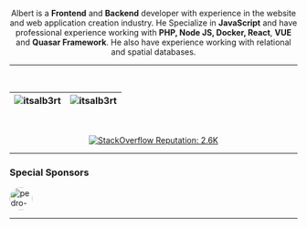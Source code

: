 <p align="center">
  Albert is a <b>Frontend</b> and <b>Backend</b> developer with experience in the website and web application creation industry. He Specialize in <b>JavaScript</b> and have professional experience working with <b>PHP, Node JS, Docker, React</b>, <b>VUE</b> and <b>Quasar Framework</b>. He also have experience working with relational and spatial databases. 
</p>
<hr>
</br>

| <img src="https://github-readme-stats.vercel.app/api?username=itsalb3rt&show_icons=true&theme=vue&include_all_commits=true&bg_color=DEG,0D1117,434343&text_color=fff" alt="itsalb3rt" />	| <img src="https://github-readme-stats.vercel.app/api/top-langs/?username=itsalb3rt&layout=compact&theme=vue&langs_count=10&hide=java,c%2b%2b,html,tsql,shell&bg_color=DEG,434343,0D1117&text_color=fff" alt="itsalb3rt" />	|
|---	                                                                                                                  |---	                                                   
<br/>
<div align="center">

[![StackOverflow Reputation: 2.6K](https://img.shields.io/badge/StackOverflow-2.7K-40A478?logo=stackoverflow)](https://es.stackoverflow.com/users/39181/albert-hidalgo?tab=profile)
</div>

---

<h3>Special Sponsors</h3>

<a href="https://github.com/psanders">
<img alt="pedro-sanders" src="https://avatars.githubusercontent.com/u/539774?v=4" style="border-radius: 50%; width: 40px" /></a>

---
